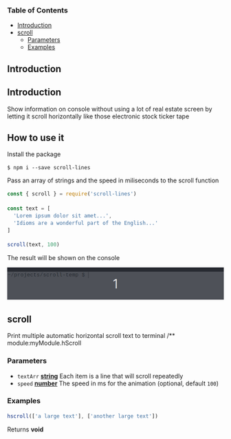 <!-- Generated by documentation.js. Update this documentation by updating the source code. -->

### Table of Contents

-   [Introduction][1]
-   [scroll][2]
    -   [Parameters][3]
    -   [Examples][4]

## Introduction

## Introduction

Show information on console without using a lot of real estate screen by letting it scroll horizontally like those electronic stock ticker tape

## How to use it

Install the package

```console
$ npm i --save scroll-lines
```

Pass an array of strings  and the speed in miliseconds to the scroll function

```javascript
const { scroll } = require('scroll-lines')

const text = [
  'Lorem ipsum dolor sit amet...',
  'Idioms are a wonderful part of the English...'
]

scroll(text, 100)
```

The result will be shown on the console

![scroll-lines][5]


## scroll

Print multiple automatic horizontal scroll text to terminal
/\*\* module:myModule.hScroll

### Parameters

-   `textArr` **[string][6]** Each item is a line that will scroll repeatedly
-   `speed` **[number][7]** The speed in ms for the animation (optional, default `100`)

### Examples

```javascript
hscroll(['a large text'], ['another large text'])
```

Returns **void** 

[1]: #introduction

[2]: #scroll

[3]: #parameters

[4]: #examples

[5]: ./scroll-lines.gif

[6]: https://developer.mozilla.org/docs/Web/JavaScript/Reference/Global_Objects/String

[7]: https://developer.mozilla.org/docs/Web/JavaScript/Reference/Global_Objects/Number
